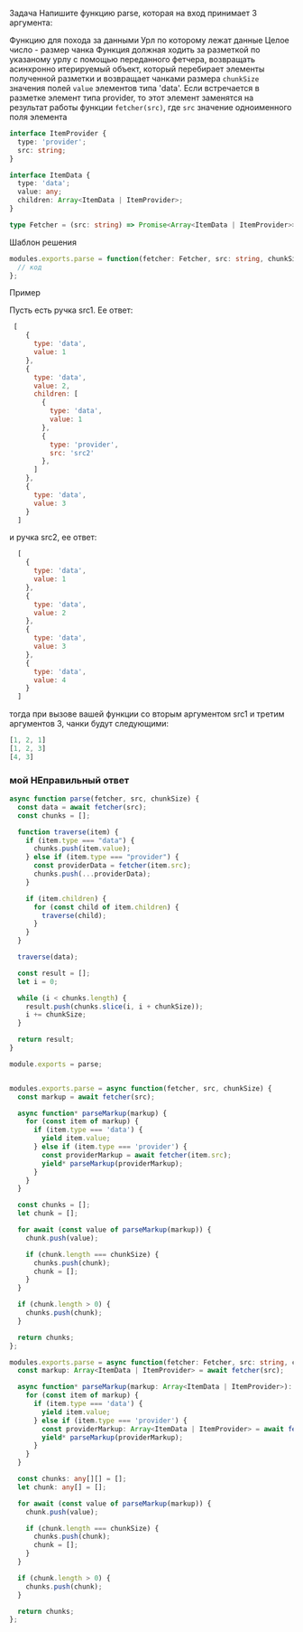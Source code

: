 Задача
Напишите функцию parse, которая на вход принимает 3 аргумента:

Функцию для похода за данными
Урл по которому лежат данные
Целое число - размер чанка
Функция должная ходить за разметкой по указаному урлу с помощью переданного фетчера, возвращать асинхронно итерируемый объект, который перебирает элементы полученной разметки и возвращает чанками размера `chunkSize` значения полей `value` элементов типа 'data'. Если встречается в разметке элемент типа provider, то этот элемент заменятся на результат работы функции `fetcher(src)`, где `src` значение одноименного поля элемента

```ts
interface ItemProvider {
  type: 'provider';
  src: string;
}

interface ItemData {
  type: 'data';
  value: any;
  children: Array<ItemData | ItemProvider>;
}

type Fetcher = (src: string) => Promise<Array<ItemData | ItemProvider>>;
```
Шаблон решения
```ts
modules.exports.parse = function(fetcher: Fetcher, src: string, chunkSize: number): AsyncIterable<any[]> {
  // код
};
````
Пример

Пусть есть ручка src1. Ее ответ:
```js
 [
    {
      type: 'data',
      value: 1
    },
    {
      type: 'data',
      value: 2,
      children: [
        {
          type: 'data',
          value: 1
        },
        {
          type: 'provider',
          src: 'src2'
        },
      ]
    },
    {
      type: 'data',
      value: 3
    }
  ]
  ```
и ручка src2, ее ответ:
``` js
  [
    {
      type: 'data',
      value: 1
    },
    {
      type: 'data',
      value: 2
    },
    {
      type: 'data',
      value: 3
    },
    {
      type: 'data',
      value: 4
    }
  ]
  ```
тогда при вызове вашей функции со вторым аргументом src1 и третим аргументов 3, чанки будут следующими:
```js
[1, 2, 1]
[1, 2, 3]
[4, 3]
```
### мой НЕправильный ответ

```js
async function parse(fetcher, src, chunkSize) {
  const data = await fetcher(src);
  const chunks = [];

  function traverse(item) {
    if (item.type === "data") {
      chunks.push(item.value);
    } else if (item.type === "provider") {
      const providerData = fetcher(item.src);
      chunks.push(...providerData);
    }

    if (item.children) {
      for (const child of item.children) {
        traverse(child);
      }
    }
  }

  traverse(data);

  const result = [];
  let i = 0;

  while (i < chunks.length) {
    result.push(chunks.slice(i, i + chunkSize));
    i += chunkSize;
  }

  return result;
}

module.exports = parse;

```

```js

modules.exports.parse = async function(fetcher, src, chunkSize) {
  const markup = await fetcher(src);

  async function* parseMarkup(markup) {
    for (const item of markup) {
      if (item.type === 'data') {
        yield item.value;
      } else if (item.type === 'provider') {
        const providerMarkup = await fetcher(item.src);
        yield* parseMarkup(providerMarkup);
      }
    }
  }

  const chunks = [];
  let chunk = [];

  for await (const value of parseMarkup(markup)) {
    chunk.push(value);

    if (chunk.length === chunkSize) {
      chunks.push(chunk);
      chunk = [];
    }
  }

  if (chunk.length > 0) {
    chunks.push(chunk);
  }

  return chunks;
};
```


``` ts
modules.exports.parse = async function(fetcher: Fetcher, src: string, chunkSize: number): Promise<any[][]> {
  const markup: Array<ItemData | ItemProvider> = await fetcher(src);

  async function* parseMarkup(markup: Array<ItemData | ItemProvider>): AsyncGenerator<any, void, unknown> {
    for (const item of markup) {
      if (item.type === 'data') {
        yield item.value;
      } else if (item.type === 'provider') {
        const providerMarkup: Array<ItemData | ItemProvider> = await fetcher(item.src);
        yield* parseMarkup(providerMarkup);
      }
    }
  }

  const chunks: any[][] = [];
  let chunk: any[] = [];

  for await (const value of parseMarkup(markup)) {
    chunk.push(value);

    if (chunk.length === chunkSize) {
      chunks.push(chunk);
      chunk = [];
    }
  }

  if (chunk.length > 0) {
    chunks.push(chunk);
  }

  return chunks;
};
```